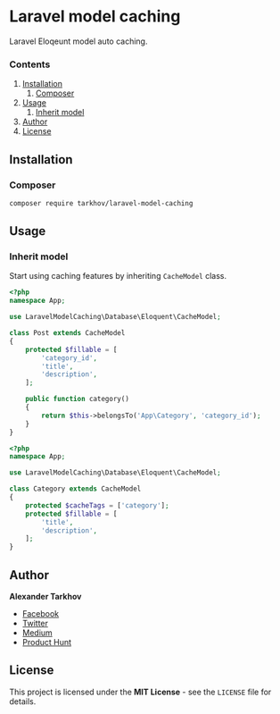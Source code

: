 # Laravel model caching

Laravel Eloqeunt model auto caching.

### Contents

1. [Installation](#installation)
   1. [Composer](#composer)
2. [Usage](#usage)
   1. [Inherit model](#inherit-model)
3. [Author](#author)
4. [License](#license)

## Installation

### Composer

```bash
composer require tarkhov/laravel-model-caching
```

## Usage

### Inherit model

Start using caching features by inheriting `CacheModel` class.

```php
<?php
namespace App;

use LaravelModelCaching\Database\Eloquent\CacheModel;

class Post extends CacheModel
{
    protected $fillable = [
        'category_id',
        'title',
        'description',
    ];

    public function category()
    {
        return $this->belongsTo('App\Category', 'category_id');
    }
}
```

```php
<?php
namespace App;

use LaravelModelCaching\Database\Eloquent\CacheModel;

class Category extends CacheModel
{
    protected $cacheTags = ['category'];
    protected $fillable = [
        'title',
        'description',
    ];
}
```

## Author

**Alexander Tarkhov**

* [Facebook](https://www.facebook.com/alex.tarkhov)
* [Twitter](https://twitter.com/alextarkhov)
* [Medium](https://medium.com/@tarkhov)
* [Product Hunt](https://www.producthunt.com/@tarkhov)

## License

This project is licensed under the **MIT License** - see the `LICENSE` file for details.
